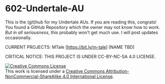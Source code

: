 # 602-Undertale-AU
This is the (git)hub for my Undertale AUs.
If you are reading this, congrats! You found a GitHub Repository which the owner may not know how to work.
<i>But in all seriousness</i>, this probably won't get much use. I will post updates occasionally.

CURRENT PROJECTS: MTale [https://bit.ly/m-tale] (NAME TBD)

CRITICAL NOTICE: THIS PROJECT IS UNDER CC-BY-NC-SA 4.0 LICENSE.

<a rel="license" href="http://creativecommons.org/licenses/by-nc-sa/4.0/"><img alt="Creative Commons License" style="border-width:0" src="https://i.creativecommons.org/l/by-nc-sa/4.0/88x31.png" /></a><br />This work is licensed under a <a rel="license" href="http://creativecommons.org/licenses/by-nc-sa/4.0/">Creative Commons Attribution-NonCommercial-ShareAlike 4.0 International License</a>.
